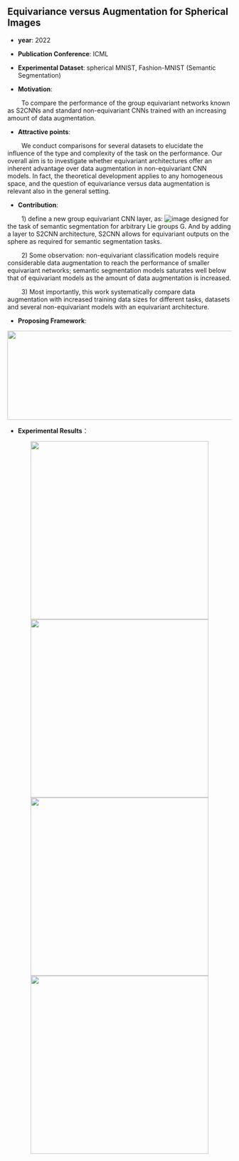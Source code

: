 ## Equivariance versus Augmentation for Spherical Images
- **year**: 2022

- **Publication Conference**: ICML

- **Experimental Dataset**:  spherical MNIST, Fashion-MNIST (Semantic Segmentation)

- **Motivation**:

&nbsp; &nbsp; &nbsp; &nbsp; To compare the performance of the group equivariant networks known as S2CNNs and standard non-equivariant CNNs trained with an increasing amount of data augmentation. 

- **Attractive points**:

&nbsp; &nbsp; &nbsp; &nbsp; We conduct comparisons for several datasets to elucidate the influence of the type and complexity of the task on the performance. Our overall aim is to investigate whether equivariant architectures offer an inherent advantage over data augmentation in non-equivariant CNN models. In fact, the theoretical development applies to any homogeneous space, and the question of equivariance versus data augmentation is relevant also in the general setting.

- **Contribution**:

&nbsp; &nbsp; &nbsp; &nbsp; 1) define a new group equivariant CNN layer, as:
![image](https://user-images.githubusercontent.com/101921451/205205927-5f4716d5-3cbd-42d9-9145-164515fa30de.png)
designed for the task of semantic segmentation for arbitrary Lie groups G. And by adding a layer to S2CNN architecture, S2CNN allows for equivariant outputs on the sphere as required for semantic segmentation tasks.

&nbsp; &nbsp; &nbsp; &nbsp; 2) Some observation: non-equivariant classification models require considerable data augmentation to reach the performance of smaller equivariant networks; semantic segmentation models saturates well below that of equivariant models as the amount of data augmentation is increased.

&nbsp; &nbsp; &nbsp; &nbsp; 3) Most importantly, this work systematically compare data augmentation with increased training data sizes for different tasks, datasets and several non-equivariant models with an equivariant architecture.

- **Proposing Framework**:
<div align=center>
<img src="https://github.com/VLISLAB/360-DL-Survey/blob/main/Images/S2CNNseg.png" width="800" height="200">
</div>


- **Experimental Results**：

<div align=center>
<img src="https://github.com/VLISLAB/360-DL-Survey/blob/main/Images/S2CNNseg_results.png" width="400" height="400"><img src="https://github.com/VLISLAB/360-DL-Survey/blob/main/Images/S2CNNseg_results1.png" width="400" height="400">
</div>

<div align=center>
<img src="https://github.com/VLISLAB/360-DL-Survey/blob/main/Images/S2CNNseg_results2.png" width="400" height="400"><img src="https://github.com/VLISLAB/360-DL-Survey/blob/main/Images/S2CNNseg_results3.png" width="400" height="400">
</div>
